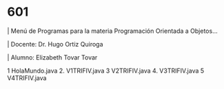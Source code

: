# 601

| Menú de Programas para la materia Programación Orientada a Objetos...

| Docente: Dr. Hugo Ortiz Quiroga 

| Alumno: Elizabeth Tovar Tovar 

1  HolaMundo.java
2. V1TRIFIV.java
3  V2TRIFIV.java
4. V3TRIFIV.java
5  V4TRIFIV.java
